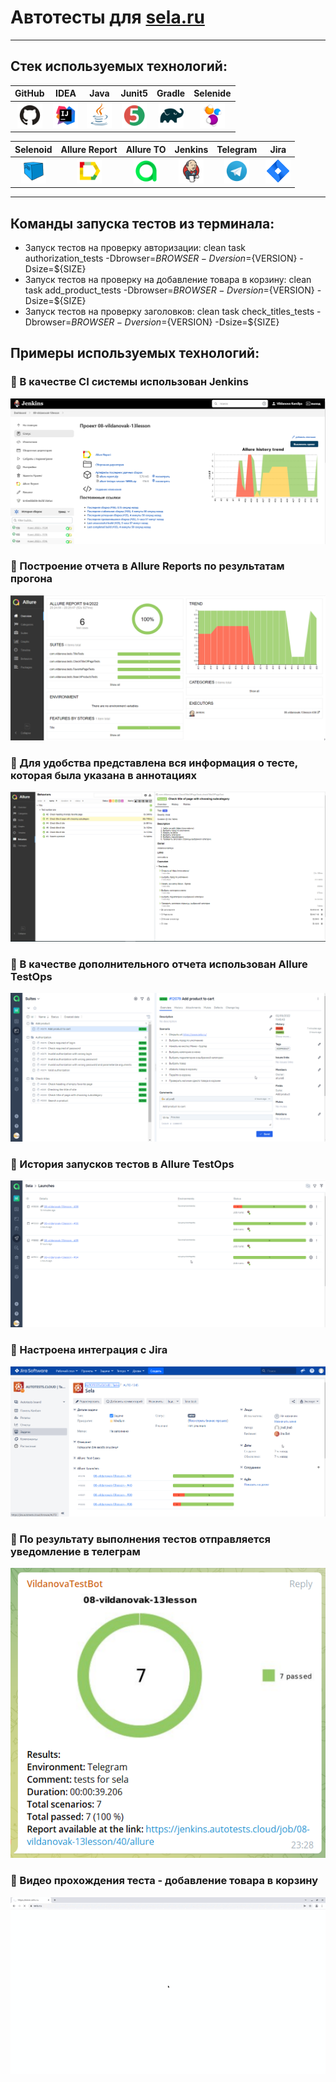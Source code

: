 # Автотесты для [sela.ru](https://www.sela.ru/)

___

## Стек используемых технологий:

| GitHub | IDEA | Java | Junit5 | Gradle | Selenide |
|:------:|:----:|:----:|:------:|:------:|:--------:|
| <img src="images/GitHub.svg" width="40" height="40"> | <img src="images/IDEA.svg" width="40" height="40"> | <img src="images/JAVA.svg" width="40" height="40"> | <img src="images/Junit5.svg" width="40" height="40"> | <img src="images/Gradle.svg" width="40" height="40"> | <img src="images/Selenide.svg" width="40" height="40"> |

| Selenoid | Allure Report | Allure TO | Jenkins | Telegram | Jira |
|:--------:|:-------------:|:---------:|:-------:|:----:|:----:|
| <img src="images/Selenoid.svg" width="40" height="40"> | <img src="images/Allure Report.svg" width="40" height="40"> | <img src="images/Allure TestOps.svg" width="40" height="40"> | <img src="images/Jenkins.svg" width="40" height="40"> | <img src="images/Telegram.svg" width="40" height="40"> |  <img src="images/Jira.svg" width="40" height="40"> |

___

## Команды запуска тестов из терминала:

- Запуск тестов на проверку авторизации: 
  clean task authorization_tests -Dbrowser=${BROWSER} -Dversion=${VERSION}
  -Dsize=${SIZE}
- Запуск тестов на проверку на добавление товара в корзину: 
  clean task add_product_tests -Dbrowser=${BROWSER}
  -Dversion=${VERSION} -Dsize=${SIZE}
- Запуск тестов на проверку заголовков: 
   clean task check_titles_tests -Dbrowser=${BROWSER} -Dversion=${VERSION}
  -Dsize=${SIZE}

## Примеры используемых технологий:

### :newspaper: В качестве CI системы использован Jenkins

![](images/mainJenkins.png)

### :newspaper: Построение отчета в Allure Reports по результатам прогона

![](images/mainAllure.png)

### :newspaper: Для удобства представлена вся информация о тесте, которая была указана в аннотациях

![](images/aboutTestAllure.png)

### :newspaper: В качестве дополнительного отчета использован Allure TestOps

![](images/testOps.png)

### :newspaper: История запусков тестов в Allure TestOps

![](images/launches.png)

### :newspaper: Настроена интеграция с Jira

![](images/jiraInt.png)

### :newspaper: По результату выполнения тестов отправляется уведомление в телеграм

![](images/telegram.png)

### :newspaper: Видео прохождения теста - добавление товара в корзину

![](images/testExample.gif)
